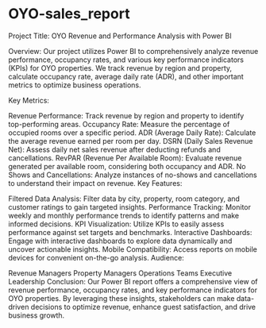 # OYO-sales_report
Project Title: OYO Revenue and Performance Analysis with Power BI

Overview:
Our project utilizes Power BI to comprehensively analyze revenue performance, occupancy rates, and various key performance indicators (KPIs) for OYO properties. We track revenue by region and property, calculate occupancy rate, average daily rate (ADR), and other important metrics to optimize business operations.

Key Metrics:

Revenue Performance: Track revenue by region and property to identify top-performing areas.
Occupancy Rate: Measure the percentage of occupied rooms over a specific period.
ADR (Average Daily Rate): Calculate the average revenue earned per room per day.
DSRN (Daily Sales Revenue Net): Assess daily net sales revenue after deducting refunds and cancellations.
RevPAR (Revenue Per Available Room): Evaluate revenue generated per available room, considering both occupancy and ADR.
No Shows and Cancellations: Analyze instances of no-shows and cancellations to understand their impact on revenue.
Key Features:

Filtered Data Analysis: Filter data by city, property, room category, and customer ratings to gain targeted insights.
Performance Tracking: Monitor weekly and monthly performance trends to identify patterns and make informed decisions.
KPI Visualization: Utilize KPIs to easily assess performance against set targets and benchmarks.
Interactive Dashboards: Engage with interactive dashboards to explore data dynamically and uncover actionable insights.
Mobile Compatibility: Access reports on mobile devices for convenient on-the-go analysis.
Audience:

Revenue Managers
Property Managers
Operations Teams
Executive Leadership
Conclusion:
Our Power BI report offers a comprehensive view of revenue performance, occupancy rates, and key performance indicators for OYO properties. By leveraging these insights, stakeholders can make data-driven decisions to optimize revenue, enhance guest satisfaction, and drive business growth.
